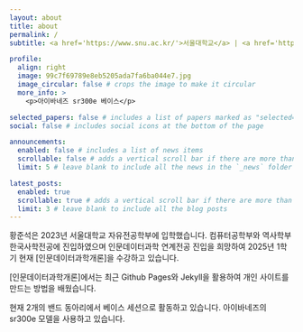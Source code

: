 ```yaml
---
layout: about
title: about
permalink: /
subtitle: <a href='https://www.snu.ac.kr/'>서울대학교</a> | <a href='https://www.cls.snu.ac.kr/'>자유전공학부</a> | <a href='https://www.cse.snu.ac.kr/'>컴퓨터공학부</a> | <a href='https://www.history.snu.ac.kr/'>역사학부</a> | <a href='https://www.dsh.snu.ac.kr/'>연계전공 인문데이터과학</a>

profile:
  align: right
  image: 99c7f69789e8eb5205ada7fa6ba044e7.jpg
  image_circular: false # crops the image to make it circular
  more_info: >
    <p>아이바네즈 sr300e 베이스</p>

selected_papers: false # includes a list of papers marked as "selected={true}"
social: false # includes social icons at the bottom of the page

announcements:
  enabled: false # includes a list of news items
  scrollable: false # adds a vertical scroll bar if there are more than 3 news items
  limit: 5 # leave blank to include all the news in the `_news` folder

latest_posts:
  enabled: true
  scrollable: true # adds a vertical scroll bar if there are more than 3 new posts items
  limit: 3 # leave blank to include all the blog posts
---
```


황준석은 2023년 서울대학교 자유전공학부에 입학했습니다. 컴퓨터공학부와 역사학부 한국사학전공에 진입하였으며 인문데이터과학 연계전공 진입을 희망하여 2025년 1학기 현재 [인문데이터과학개론]을 수강하고 있습니다.

[인문데이터과학개론]에서는 최근 Github Pages와 Jekyll을 활용하여 개인 사이트를 만드는 방법을 배웠습니다.

현재 2개의 밴드 동아리에서 베이스 세션으로 활동하고 있습니다. 아이바네즈의 sr300e 모델을 사용하고 있습니다.
